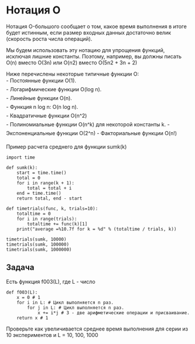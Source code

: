 # Нотация О
Нотация O-большого сообщает о том, какое время выполнения в итоге будет
истинным, если размер входных данных достаточно велик (скорость роста числа операций).  

Мы будем использовать эту нотацию для упрощения функций, исключая лишние константы.
Поэтому, например, вы должны писать O(n) вместо O(3n) или O(n2) вместо O(5n2 + 3n + 2) 

Ниже перечислены некоторые типичные функции О:  
- Постоянные функции O(1).  
- Логарифмические функции O(log n).  
- Линейные функции O(n).  
- Функция n log n: O(n log n).  
- Квадратичные функции O(n^2)  
- Полиномиальные функции O(n^k) для некоторой константы k.
- Экспоненциальные функции O(2^n) 
- Факториальные функции O(n!)  

Пример расчета среднего для функции sumk(k)  
```
import time

def sumk(k):
    start = time.time()
    total = 0
    for i in range(k + 1):
        total = total + i
    end = time.time()
    return total, end - start

def timetrials(func, k, trials=10):
    totaltime = 0
    for i in range(trials):
        totaltime += func(k)[1]
    print("average =%10.7f for k = %d" % (totaltime / trials, k))

timetrials(sumk, 10000)
timetrials(sumk, 100000)
timetrials(sumk, 1000000)
```
## Задача
Есть функция f003(L), где L - число
```
def f003(L):
    x = 0 # 1
    for i in L: # Цикл выполняется n раз.
        for j in L: # Цикл выполняется n раз.
            x += i*j # 3 - две арифметические операции и присваивание.
    return x # 1
```
Проверьте как увеличивается среднее время выполнения для серии из 10 экспериментов и L = 10, 100, 1000
